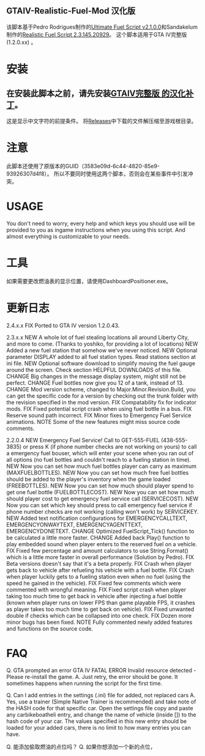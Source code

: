 
## GTAIV-Realistic-Fuel-Mod 汉化版

该脚本基于Pedro Rodrigues制作的[Ultimate Fuel Script v2.1.0.0](https://www.gtainside.com/en/gta4/mods/47700-ultimate-fuel-script-v2)和Sandakelum制作的[Realistic Fuel Script 2.3.145.20929](https://www.gtagaming.com/realistic-fuel-mod-2-2-0-5-f22621.html)。
这个脚本适用于GTA IV完整版 (1.2.0.xx) 。

# 安装
## 在安装此脚本之前，请先安装[GTAIV完整版 的汉化补丁](https://b9348.gitee.io/index.html)。
这是显示中文字符的前提条件。
将[Releases](https://github.com/will258012/GTA-IV-Realistic-Fuel-Mod_CHS/releases)中下载的文件解压缩至游戏根目录。

# 注意
此脚本还使用了原版本的GUID（3583e09d-6c44-4820-85e9-93926307d4f8）。
所以不要同时使用这两个脚本，否则会在某些事件中引发冲突。

# USAGE
You don't need to worry, every help and which keys you should use will be
provided to you as ingame instructions when you using this script. And almost
everything is customizable to your needs.

# 工具
如果需要更改燃油表的显示位置，请使用DashboardPositioner.exe。

# 更新日志


2.4.x.x
FIX Ported to GTA IV version 1.2.0.43.

2.3.x.x
NEW A whole lot of fuel stealing locations all around Liberty City, and more to come. (Thanks to yoshiko, for providing a lot of locations)
NEW Added a new fuel station that somehow we've never noticed.
NEW Optional parameter DISPLAY added to all fuel station types. Read stations section at ini file.
NEW Optional software download to simplify moving the fuel gauge around the screen. Check section HELPFUL DOWNLOADS of this file.
CHANGE Big changes in the message display system, might still not be perfect.
CHANGE Fuel bottles now give you 12 of a tank, instead of 13.
CHANGE Mod version scheme, changed to Major.Minor.Revision.Build, you can get the specific code for a version by checking out the trunk folder with the revision specified in the mod version.
FIX Compatability fix for indicator mods.
FIX Fixed potential script crash when using fuel bottle in a bus.
FIX Reserve sound path incorrect.
FIX Minor fixes to Emergency Fuel Service animations.
NOTE Some of the new features might miss source code comments.

2.2.0.4
NEW Emergency Fuel Service! Call to GET-555-FUEL (438-555-3835) or press K (if phone number checks are not working on yours) to call a emergency fuel bouser, which will enter your scene when you ran out of all options (no fuel bottles and couldn't reach to a fueling station in time).
NEW Now you can set how much fuel bottles player can carry as maximum (MAXFUELBOTTLES).
NEW Now you can set how much free fuel bottles should be added to the player's inventory when the game loaded (FREEBOTTLES).
NEW Now you can set how much should player spend to get one fuel bottle (FUELBOTTLECOST).
NEW Now you can set how much should player cost to get emergency fuel service call (SERVICECOST).
NEW Now you can set which key should press to call emergency fuel service if phone number checks are not working (calling won't work) by SERVICEKEY.
NEW Added text notification configurations for EMERGENCYCALLTEXT, EMERGENCYONWAYTEXT, EMERGENCYAGENTTEXT, EMERGENCYDONETEXT.
CHANGE Optimized FuelScript_Tick() function to be calculated a little more faster.
CHANGE Added back Play() function to play embedded sound when player enters to the reserved fuel on a vehicle.
FIX Fixed few percentage and amount calculators to use String.Format() which is a little more faster in overall performance (Solution by Pedro).
FIX Beta versions doesn't say that it's a beta properly.
FIX Crash when player gets back to vehicle after refueling his vehicle with a fuel bottle.
FIX Crash when player luckily gets to a fueling station even when no fuel (using the speed he gained in the vehicle).
FIX Fixed few comments which were commented with wrongful meaning.
FIX Fixed script crash when player taking too much time to get back in vehicle after injecting a fuel bottle (known when player runs on lower FPS than game playable FPS, it crashes as player takes too much time to get back on vehicle).
FIX Fixed unwanted double if checks which can be collapsed into one check.
FIX Dozen more minor bugs has been fixed.
NOTE Fully commented newly added features and functions on the source code.

# FAQ
Q. GTA prompted an error  GTA IV FATAL ERROR Invalid resource detected - Please re-install the game.
A. Just retry, the error should be gone. It sometimes happens when running the script for the first time.

Q. Can I add entries in the settings (.ini) file for added, not replaced cars 
A. Yes, use a trainer (Simple Native Trainer is recommended) and take note of the HASH code for that specific car. Open the settings file copy and paste any carbikeboatheli entry, and change the name of vehicle (inside []) to the hash code of your car. The values specified in this new entry should be loaded for your added cars, there is no limit to how many entries you can have.

Q. 能添加偷取燃油的点位吗？
Q. 如果你想添加一个新的点位，
